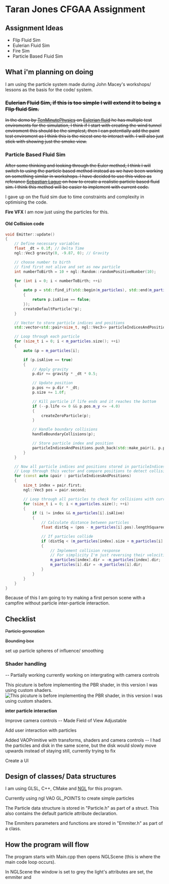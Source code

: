 # Taran Jones CFGAA Assignment

## Assignment Ideas

- Flip Fluid Sim
- Eulerian Fluid Sim
- Fire Sim
- Particle Based Fluid Sim

## What i'm planning on doing

I am using the particle system made during John Macey's workshops/ lessons as the basis for the code/ system.

### ~~Eulerian Fluid Sim, if this is too simple I will extend it to being a Flip fluid Sim.~~

~~In the demo by [TenMinutePhysics](https://matthias-research.github.io/pages/tenMinutePhysics/index.html "Link to TenMinutePhysics")
on [Eulerian fluid](https://matthias-research.github.io/pages/tenMinutePhysics/17-fluidSim.html "Fluid Sim") he has multiple test enviroments for the simulation,
I think if I start with creating the wind tunnel enviroment this should be the simplest, then I can potentially add the paint test enviroment as I think this is the nicest one to interact with.
I will also just stick with showing just the smoke view.~~

### Particle Based Fluid Sim

~~After some thinking and looking through the Euler method, I think I will switch to using the particle based method instead as we have been working on something similar in workshops.
I have decided to use this video as referance [Sebastian Lague](https://www.youtube.com/watch?v=rSKMYc1CQHE&) on how to create a realistic particle based fluid sim. I think this method will be easier to implement with current code.~~

I gave up on the fluid sim due to time constraints and complexity in optimising the code.

**Fire VFX** I am now just using the particles for this.

#### Old Collision code
```C++
void Emitter::update()
{
    // Define necessary variables
    float _dt = 0.1f; // Delta Time
    ngl::Vec3 gravity(0, -9.87, 0); // Gravity

    // choose number to birth
    // find first not alive and set as new particle
    int numberToBirth = 10 + ngl::Random::randomPositiveNumber(10);

    for (int i = 0; i < numberToBirth; ++i)
    {
        auto p = std::find_if(std::begin(m_particles), std::end(m_particles), [](auto p)
        {
            return p.isAlive == false;
        });
        createDefaultParticle(*p);
    }

    // Vector to store particle indices and positions
    std::vector<std::pair<size_t, ngl::Vec3>> particleIndicesAndPositions;

    // Loop through each particle
    for (size_t i = 0; i < m_particles.size(); ++i)
    {
        auto &p = m_particles[i];

        if (p.isAlive == true)
        {
            // Apply gravity
            p.dir += gravity * _dt * 0.5;

            // Update position
            p.pos += p.dir * _dt;
            p.size += 1.0f;

            // Kill particle if life ends and it reaches the bottom
            if (--p.life <= 0 && p.pos.m_y <= -4.0)
            {
                createZeroParticle(p);
            }

            // Handle boundary collisions
            handleBoundaryCollisions(p);

            // Store particle index and position
            particleIndicesAndPositions.push_back(std::make_pair(i, p.pos));
        }
    }

    // Now all particle indices and positions stored in particleIndicesAndPositions vector
    // Loop through this vector and compare positions to detect collisions
    for (const auto &pair : particleIndicesAndPositions)
    {
        size_t index = pair.first;
        ngl::Vec3 pos = pair.second;

        // Loop through all particles to check for collisions with current particle
        for (size_t i = 0; i < m_particles.size(); ++i)
        {
            if (i != index && m_particles[i].isAlive)
            {
                // Calculate distance between particles
                float distSq = (pos - m_particles[i].pos).lengthSquared();

                // If particles collide
                if (distSq < (m_particles[index].size + m_particles[i].size) * (m_particles[index].size + m_particles[i].size))
                {
                    // Implement collision response
                    // For simplicity I'm just reversing their velocities
                    m_particles[index].dir = -m_particles[index].dir;
                    m_particles[i].dir = -m_particles[i].dir;
                }
            }
        }
    }
}
```
Because of this I am going to try making a first person scene with a campfire without particle inter-particle interaction.

## Checklist

~~Particle generation~~

~~Bounding box~~

set up particle spheres of influence/ smoothing

### Shader handling 
-- Partially working currently working on intergrating with camera controls

This picuture is before implementing the PBR shader, in this version I was using custom shaders.
![This picuture is before implementing the PBR shader, in this version I was using custom shaders.][logo]

[logo]: https://github.com/NCCA/cfgaa24programingassignment-TaranUni/assets/159461684/435d290b-4761-4bf0-a9c2-0dc7e90e4d53"

**inter particle interaction**

Improve camera controls
-- Made Field of View Adjustable

Add user interaction with particles

Added VAOPrimitive with transforms, shaders and camera controls
-- I had the particles and disk in the same scene, but the disk would slowly move upwards instead of staying still, currently trying to fix

Create a UI

## Design of classes/ Data structures

I am using GLSL, C++, CMake and [NGL](https://github.com/NCCA/NGL.git) for this program.

Currently using ngl VAO GL_POINTS to create simple particles

The Particle data structure is stored in "Particle.h" as part of a struct. This also contains the default particle attribute declaration.

The Emmiters parameters and functions are stored in "Emmiter.h" as part of a class.

## How the program will flow
The program starts with Main.cpp then opens NGLScene (this is where the main code loop occurs).

In NGLScene the window is set to grey the light's attributes are set, the emmiter and 
